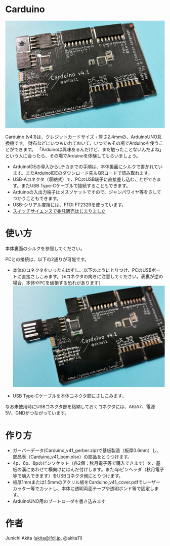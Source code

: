 # Carduino

![omote](Carduino_v41.jpg)

Carduino (v4.1)は、クレジットカードサイズ・厚さ2.4mmの、ArduinoUNO互換機です。
財布などにいつもいれておいて、いつでもその場でArduinoを使うことができます。
「Arduinoは興味あるんだけど、まだ触ったことないんだよね」という人に会ったら、その場でArduinoを体験してもらいましょう。
* ArduinoIDEの導入からLチカまでの手順は、本体裏面にシルクで書かれています。またArduinoIDEのダウンロード先もQRコードで読み取れます。
* USB-Aコネクタ（収納式）で、PCのUSB端子に直接差し込むことができます。またUSB Type-Cケーブルで接続することもできます。
* Arduinoの入出力端子はメスソケットですので、ジャンパワイヤ等をさしてつかうこともできます。
* USB-シリアル変換には、FTDI FT232Rを使っています。
* [スイッチサイエンスで委託販売はじまりました](https://www.switch-science.com/catalog/3917/)

# 使い方

本体裏面のシルクを参照してください。

PCとの接続は、以下の2通りが可能です。
* 本体のコネクタをいったんはずし、以下のようにとりつけ、PCのUSBポートに直接さしこみます。（※コネクタの向きに注意してください。表裏が逆の場合、本体やPCを破損する恐れがあります）
![USB connector](Carduino_v41_conn.jpg)

* USB Type-Cケーブルを本体コネクタ部にさしこみます。

なお未使用時にUSBコネクタ部を格納しておくコネクタには、A6/A7、電源5V、GNDがつながっています。

# 作り方

* ガーバーデータ(Carduino_v41_gerber.zip)で基板製造（板厚0.6mm）し、部品表（Carduino_v41_bom.xlsx）の部品をとりつけます。
* 4p、6p、8pのピンソケット（各2個：秋月電子等で購入できます）を、基板の溝にあわせて横向けにはんだ付けします。また4pピンヘッダ（秋月電子等で購入できます）をUSBコネクタ側にとりつけます。
* 板厚1mmまたは1.5mmのアクリル板をCarduino_v41_cover.pdfでレーザーカッター等でカットし、本体に透明両面テープや透明ボンド等で固定します。
* ArduinoUNO用のブートローダを書き込みます

# 作者

Junichi Akita (akita@ifdl.jp, @akita11)

